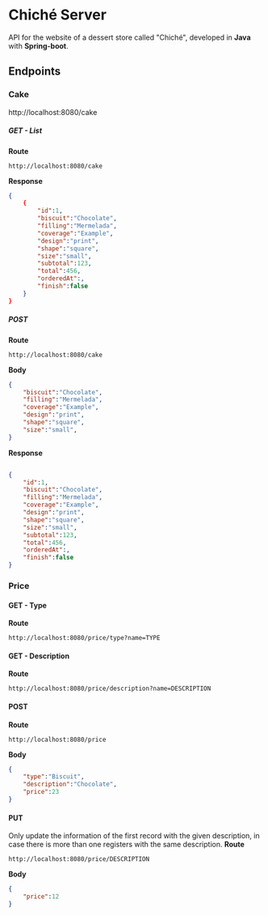 # Chiché Server
API for the website of a dessert store called "Chiché", developed in **Java** with **Spring-boot**.

## Endpoints
### Cake
http://localhost:8080/cake
##### GET - List
**Route**
```URL
http://localhost:8080/cake
```
**Response**
```JSON
{
    {
        "id":1,
        "biscuit":"Chocolate",
        "filling":"Mermelada",
        "coverage":"Example",
        "design":"print",
        "shape":"square",
        "size":"small",
        "subtotal":123,
        "total":456,
        "orderedAt":,
        "finish":false
    }
}
```

##### POST 
**Route**
```URL
http://localhost:8080/cake
```
**Body**
```JSON
{
    "biscuit":"Chocolate",
    "filling":"Mermelada",
    "coverage":"Example",
    "design":"print",
    "shape":"square",
    "size":"small",
}
```
**Response**
```JSON

{
    "id":1,
    "biscuit":"Chocolate",
    "filling":"Mermelada",
    "coverage":"Example",
    "design":"print",
    "shape":"square",
    "size":"small",
    "subtotal":123,
    "total":456,
    "orderedAt":,
    "finish":false
}

```

### Price
#### GET - Type
**Route**
```URL
http://localhost:8080/price/type?name=TYPE
```
#### GET - Description
**Route**
```URL
http://localhost:8080/price/description?name=DESCRIPTION
```
#### POST 
**Route**
```URL
http://localhost:8080/price
```
**Body**
```JSON
{
    "type":"Biscuit",
    "description":"Chocolate",
    "price":23
}
```
#### PUT
Only update the information of the first record with the given description, in case there is more than one registers with the same description.
**Route**
```URL
http://localhost:8080/price/DESCRIPTION
```

**Body**
```JSON
{
    "price":12
}
```